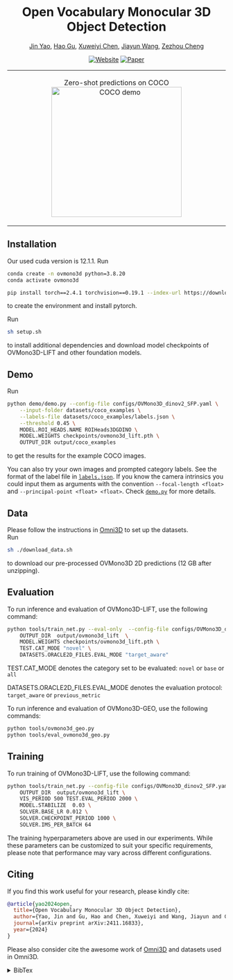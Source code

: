 <div align="center">

<!-- # OVMono3D -->

# Open Vocabulary Monocular 3D Object Detection

[Jin Yao][jy], [Hao Gu][hg], [Xuweiyi Chen][xc], [Jiayun Wang][jw], [Zezhou Cheng][zc]


[![Website](https://img.shields.io/badge/Project-Page-b361ff
)](https://uva-computer-vision-lab.github.io/ovmono3d/)
[![Paper](https://img.shields.io/badge/arXiv-PDF-b31b1b)](https://arxiv.org/pdf/2411.16833)


</div>

<table style="border-collapse: collapse; border: none;">
<tr>
	<!-- <td width="60%">
		<p align="center">
			Zero-shot (+ tracking) on <a href="https://about.facebook.com/realitylabs/projectaria">Project Aria</a> data
			<img src=".github/generalization_demo.gif" alt="Aria demo video"/ height="300">
		</p>
	</td> -->
	<td width="100%">
		<p align="center">
			Zero-shot predictions on COCO
			<img src=".github/coco.png" alt="COCO demo"/ height="300">
		</p>
	</td>
</tr>
</table>


## Installation <a name="installation"></a>
Our used cuda version is 12.1.1.
Run
```bash
conda create -n ovmono3d python=3.8.20
conda activate ovmono3d

pip install torch==2.4.1 torchvision==0.19.1 --index-url https://download.pytorch.org/whl/cu121
```
to create the environment and install pytorch.

Run
```bash
sh setup.sh
```
to install additional dependencies and download model checkpoints of OVMono3D-LIFT and other foundation models.

## Demo <a name="demo"></a>
Run
```bash
python demo/demo.py --config-file configs/OVMono3D_dinov2_SFP.yaml \
	--input-folder datasets/coco_examples \
	--labels-file datasets/coco_examples/labels.json \
	--threshold 0.45 \
	MODEL.ROI_HEADS.NAME ROIHeads3DGDINO \
	MODEL.WEIGHTS checkpoints/ovmono3d_lift.pth \
	OUTPUT_DIR output/coco_examples 
```
to get the results for the example COCO images.

You can also try your own images and prompted category labels. See the format of the label file in [`labels.json`](datasets/coco_examples/labels.json). If you know the camera intrinsics you could input them as arguments with the convention `--focal-length <float>` and `--principal-point <float> <float>`. Check [`demo.py`](demo/demo.py) for more details.


## Data <a name="data"></a>
Please follow the instructions in [Omni3D](https://github.com/facebookresearch/omni3d/blob/main/DATA.md) to set up the datasets.  
Run
```bash
sh ./download_data.sh
```
to download our pre-processed OVMono3D 2D predictions (12 GB after unzipping).  


## Evaluation <a name="evaluation"></a>


To run inference and evaluation of OVMono3D-LIFT, use the following command:
```bash
python tools/train_net.py --eval-only  --config-file configs/OVMono3D_dinov2_SFP.yaml --num-gpus 2 \
    OUTPUT_DIR  output/ovmono3d_lift  \
    MODEL.WEIGHTS checkpoints/ovmono3d_lift.pth \
    TEST.CAT_MODE "novel" \
    DATASETS.ORACLE2D_FILES.EVAL_MODE "target_aware"
```
TEST.CAT_MODE denotes the category set to be evaluated: `novel` or `base` or `all`

DATASETS.ORACLE2D_FILES.EVAL_MODE denotes the evaluation protocol: `target_aware` or `previous_metric`

To run inference and evaluation of OVMono3D-GEO, use the following commands:
```bash
python tools/ovmono3d_geo.py
python tools/eval_ovmono3d_geo.py
```


## Training <a name="training"></a>

To run training of OVMono3D-LIFT, use the following command:
```bash
python tools/train_net.py --config-file configs/OVMono3D_dinov2_SFP.yaml --num-gpus 8 \
    OUTPUT_DIR  output/ovmono3d_lift \
    VIS_PERIOD 500 TEST.EVAL_PERIOD 2000 \
    MODEL.STABILIZE  0.03 \
    SOLVER.BASE_LR 0.012 \
    SOLVER.CHECKPOINT_PERIOD 1000 \
    SOLVER.IMS_PER_BATCH 64 
```

The training hyperparameters above are used in our experiments. While these parameters can be customized to suit your specific requirements, please note that performance may vary across different configurations.


## Citing <a name="citing"></a>
If you find this work useful for your research, please kindly cite:

```BibTeX
@article{yao2024open,
  title={Open Vocabulary Monocular 3D Object Detection},
  author={Yao, Jin and Gu, Hao and Chen, Xuweiyi and Wang, Jiayun and Cheng, Zezhou},
  journal={arXiv preprint arXiv:2411.16833},
  year={2024}
}
```
Please also consider cite the awesome work of [Omni3D](https://github.com/facebookresearch/omni3d) and datasets used in Omni3D.
<details><summary>BibTex</summary>

```BibTeX
@inproceedings{brazil2023omni3d,
  author =       {Garrick Brazil and Abhinav Kumar and Julian Straub and Nikhila Ravi and Justin Johnson and Georgia Gkioxari},
  title =        {{Omni3D}: A Large Benchmark and Model for {3D} Object Detection in the Wild},
  booktitle =    {CVPR},
  address =      {Vancouver, Canada},
  month =        {June},
  year =         {2023},
  organization = {IEEE},
}
```

```BibTex
@inproceedings{Geiger2012CVPR,
  author = {Andreas Geiger and Philip Lenz and Raquel Urtasun},
  title = {Are we ready for Autonomous Driving? The KITTI Vision Benchmark Suite},
  booktitle = {CVPR},
  year = {2012}
}
``` 

```BibTex
@inproceedings{caesar2020nuscenes,
  title={nuscenes: A multimodal dataset for autonomous driving},
  author={Caesar, Holger and Bankiti, Varun and Lang, Alex H and Vora, Sourabh and Liong, Venice Erin and Xu, Qiang and Krishnan, Anush and Pan, Yu and Baldan, Giancarlo and Beijbom, Oscar},
  booktitle={CVPR},
  year={2020}
}
```

```BibTex
@inproceedings{song2015sun,
  title={Sun rgb-d: A rgb-d scene understanding benchmark suite},
  author={Song, Shuran and Lichtenberg, Samuel P and Xiao, Jianxiong},
  booktitle={CVPR},
  year={2015}
}
```

```BibTex
@inproceedings{dehghan2021arkitscenes,
  title={{ARK}itScenes - A Diverse Real-World Dataset for 3D Indoor Scene Understanding Using Mobile {RGB}-D Data},
  author={Gilad Baruch and Zhuoyuan Chen and Afshin Dehghan and Tal Dimry and Yuri Feigin and Peter Fu and Thomas Gebauer and Brandon Joffe and Daniel Kurz and Arik Schwartz and Elad Shulman},
  booktitle={NeurIPS Datasets and Benchmarks Track (Round 1)},
  year={2021},
}
```

```BibTex
@inproceedings{hypersim,
  author    = {Mike Roberts AND Jason Ramapuram AND Anurag Ranjan AND Atulit Kumar AND
                 Miguel Angel Bautista AND Nathan Paczan AND Russ Webb AND Joshua M. Susskind},
  title     = {{Hypersim}: {A} Photorealistic Synthetic Dataset for Holistic Indoor Scene Understanding},
  booktitle = {ICCV},
  year      = {2021},
}
```

```BibTex
@article{objectron2021,
  title={Objectron: A Large Scale Dataset of Object-Centric Videos in the Wild with Pose Annotations},
  author={Ahmadyan, Adel and Zhang, Liangkai and Ablavatski, Artsiom and Wei, Jianing and Grundmann, Matthias},
  journal={CVPR},
  year={2021},
}
```

</details>


[jy]: https://yaojin17.github.io
[hg]: https://www.linkedin.com/in/hao--gu/
[xc]: https://xuweiyichen.github.io/
[jw]: https://pwang.pw/
[zc]: https://sites.google.com/site/zezhoucheng/

